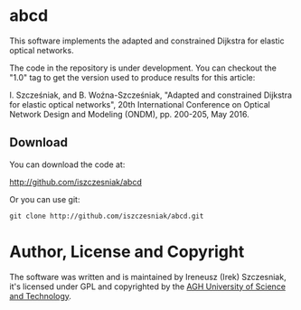 # abcd

This software implements the adapted and constrained Dijkstra for
elastic optical networks.

The code in the repository is under development. You can checkout the
"1.0" tag to get the version used to produce results for this article:

I. Szcześniak, and B. Woźna-Szcześniak, "Adapted and constrained
Dijkstra for elastic optical networks", 20th International Conference
on Optical Network Design and Modeling (ONDM), pp. 200-205, May 2016.

## Download

You can download the code at:

<http://github.com/iszczesniak/abcd>

Or you can use git:

`git clone http://github.com/iszczesniak/abcd.git`

# Author, License and Copyright

The software was written and is maintained by Ireneusz (Irek)
Szczesniak, it's licensed under GPL and copyrighted by the [AGH
University of Science and Technology](https://www.agh.edu.pl/).
